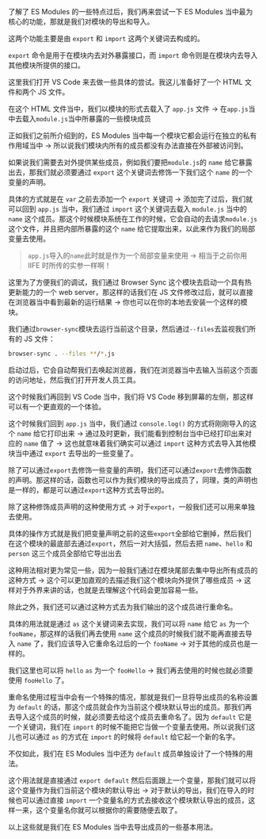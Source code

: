 了解了 ES Modules 的一些特点过后，我们再来尝试一下 ES Modules 当中最为核心的功能，那就是我们对模块的导出和导入。

这两个功能主要是由 `export` 和 `import` 这两个关键词去构成的。

`export` 命令是用于在模块内去对外暴露接口，而 `import` 命令则是在模块内去导入其他模块所提供的接口。

这里我们打开 VS Code 来去做一些具体的尝试。我这儿准备好了一个 HTML 文件和两个 JS 文件。

在这个 HTML 文件当中，我们以模块的形式去载入了 `app.js` 文件 -> 在`app.js`当中去载入`module.js`当中所暴露的一些模块成员

正如我们之前所介绍到的，ES Modules 当中每一个模块它都会运行在独立的私有作用域当中 -> 所以说我们模块内所有的成员都没有办法直接在外部被访问到。

如果说我们需要去对外提供某些成员，例如我们要把`module.js`的 `name` 给它暴露出去，那我们就必须要通过 `export` 这个关键词去修饰一下我们这个 `name` 的一个变量的声明。

具体的方式就是在 `var` 之前去添加一个 `export` 关键词 -> 添加完了过后，我们就可以回到 `app.js` 当中，我们通过 `import` 这个关键词去载入 `module.js` 当中的 `name` 这个成员。那这个时候模块系统在工作的时候，它会自动的去请求`module.js`这个文件，并且把内部所暴露的这个 `name` 给它提取出来，以此来作为我们的局部变量去使用。

> `app.js`导入的`name`此时就是作为一个局部变量来使用 -> 相当于之前你用 IIFE 时所传的实参一样啊！

这里为了方便我们的调试，我们通过 Browser Sync 这个模块去启动一个具有热更新能力的一个 web server，那这样的话我们在 JS 文件修改过后，就可以直接在浏览器当中看到最新的运行结果 -> 你也可以在你的本地去安装一个这样的模块。

我们通过`browser-sync`模块去运行当前这个目录，然后通过`--files`去监视我们所有的 JS 文件：

``` bash
browser-sync . --files **/*.js
```

启动过后，它会自动帮我们去唤起浏览器，我们在浏览器当中去输入当前这个页面的访问地址，然后我们打开开发人员工具。

这个时候我们再回到 VS Code 当中，我们将 VS Code 移到屏幕的左侧，那这样可以有一个更直观的一个体验。

这个时候我们回到 `app.js` 当中，我们通过 `console.log()` 的方式将刚刚导入的这个 `name` 给它打印出来 -> 通过及时更新，我们能看到控制台当中已经打印出来对应的 `name` 值了 -> 这也就意味着我们确实可以通过 `import` 这种方式去导入其他模块当中通过 `export` 去导出的一些变量了。

除了可以通过`export`去修饰一些变量的声明，我们还可以通过`export`去修饰函数的声明。那这样的话，函数也可以作为我们模块的导出成员了，同理，类的声明也是一样的，都是可以通过`export`这种方式去导出的。

除了这种修饰成员声明的这种使用方式 -> 对于`export`，一般我们还可以用来单独去使用。

具体的操作方式就是我们把变量声明之前的这些`export`全部给它删掉，然后我们在这个模块的最底部去通过`export`，然后一对大括弧，然后去把 `name`、`hello` 和 `person` 这三个成员全部给它导出出去

这种用法相对更为常见一些，因为一般我们通过在模块尾部去集中导出所有成员的这种方式 -> 这个可以更加直观的去描述我们这个模块向外提供了哪些成员 -> 这样对于外界来讲的话，也就是去理解这个代码会更加容易一些。

除此之外，我们还可以通过这种方式去为我们输出的这个成员进行重命名。

具体的用法就是通过 `as` 这个关键词来去实现，我们可以将 `name` 给它 `as` 为一个 `fooName`，那这样的话我们再去使用 `name` 这个成员的时候我们就不能再直接去导入 `name` 了，我们应该导入它重命名过后的一个 `fooName` -> 对于其他的成员也是一样的。

我们这里也可以将 `hello` `as` 为一个 `fooHello` -> 我们再去使用的时候也就必须要使用 `fooHello` 了。

重命名使用过程当中会有一个特殊的情况，那就是我们一旦将导出成员的名称设置为 `default` 的话，那这个成员就会作为当前这个模块默认导出的成员。那我们再去导入这个成员的时候，就必须要去给这个成员去重命名了。因为 `default` 它是一个关键词，我们在 `import` 的时候不能把它当做一个变量去使用。所以说我们这儿也可以通过 `as` 的方式在 `import` 的时候将 `default` 给它起一个新的名字。

不仅如此，我们在 ES Modules 当中还为 `default` 成员单独设计了一个特殊的用法。

这个用法就是直接通过 `export default` 然后后面跟上一个变量，那我们就可以将这个变量作为我们当前这个模块的默认导出 -> 对于默认的导出，我们在导入的时候也可以通过直接 `import` 一个变量名的方式去接收这个模块默认导出的成员，这样一来，这个变量名你就可以根据你的需要随便去取了。

以上这些就是我们在 ES Modules 当中去导出成员的一些基本用法。


